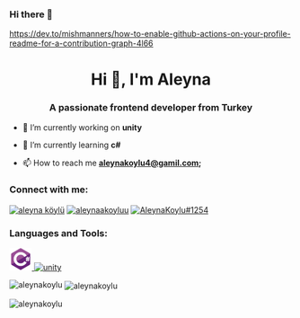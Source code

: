 ### Hi there 👋


https://dev.to/mishmanners/how-to-enable-github-actions-on-your-profile-readme-for-a-contribution-graph-4l66

<h1 align="center">Hi 👋, I'm Aleyna</h1>
<h3 align="center">A passionate frontend developer from Turkey</h3>

- 🔭 I’m currently working on **unity**

- 🌱 I’m currently learning **c#**

- 📫 How to reach me **aleynakoylu4@gamil.com;**

<h3 align="left">Connect with me:</h3>
<p align="left">
<a href="https://linkedin.com/in/aleyna köylü" target="blank"><img align="center" src="https://raw.githubusercontent.com/rahuldkjain/github-profile-readme-generator/master/src/images/icons/Social/linked-in-alt.svg" alt="aleyna köylü" height="30" width="40" /></a>
<a href="https://instagram.com/aleynaakoyluu" target="blank"><img align="center" src="https://raw.githubusercontent.com/rahuldkjain/github-profile-readme-generator/master/src/images/icons/Social/instagram.svg" alt="aleynaakoyluu" height="30" width="40" /></a>
<a href="https://discord.gg/AleynaKoylu#1254" target="blank"><img align="center" src="https://raw.githubusercontent.com/rahuldkjain/github-profile-readme-generator/master/src/images/icons/Social/discord.svg" alt="AleynaKoylu#1254" height="30" width="40" /></a>
</p>

<h3 align="left">Languages and Tools:</h3>
<p align="left"> <a href="https://www.w3schools.com/cs/" target="_blank" rel="noreferrer"> <img src="https://raw.githubusercontent.com/devicons/devicon/master/icons/csharp/csharp-original.svg" alt="csharp" width="40" height="40"/> </a> <a href="https://unity.com/" target="_blank" rel="noreferrer"> <img src="https://www.vectorlogo.zone/logos/unity3d/unity3d-icon.svg" alt="unity" width="40" height="40"/> </a> </p>

<p><img align="left" src="https://github-readme-stats.vercel.app/api/top-langs?username=aleynakoylu&show_icons=true&locale=en&layout=compact" alt="aleynakoylu" /></p>

<p>&nbsp;<img align="center" src="https://github-readme-stats.vercel.app/api?username=aleynakoylu&show_icons=true&locale=en" alt="aleynakoylu" /></p>

<p><img align="center" src="https://github-readme-streak-stats.herokuapp.com/?user=aleynakoylu&" alt="aleynakoylu" /></p>
